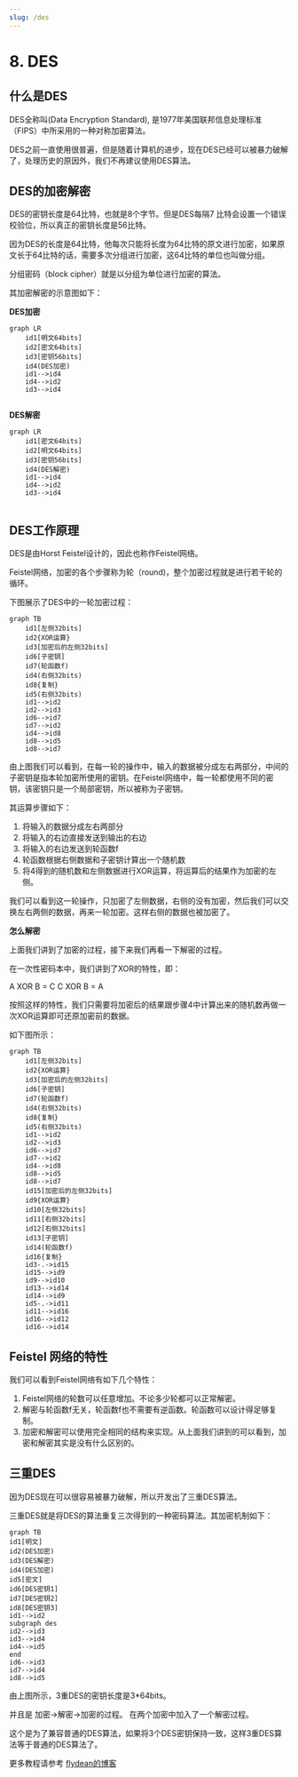 ```yaml
---
slug: /des
---
```


# 8. DES

##  什么是DES

DES全称叫(Data Encryption Standard), 是1977年美国联邦信息处理标准（FIPS）中所采用的一种对称加密算法。

DES之前一直使用很普遍，但是随着计算机的进步，现在DES已经可以被暴力破解了，处理历史的原因外，我们不再建议使用DES算法。

## DES的加密解密

DES的密钥长度是64比特，也就是8个字节。但是DES每隔7
比特会设置一个错误校验位，所以真正的密钥长度是56比特。

因为DES的长度是64比特，他每次只能将长度为64比特的原文进行加密，如果原文长于64比特的话，需要多次分组进行加密，这64比特的单位也叫做分组。

分组密码（block cipher）就是以分组为单位进行加密的算法。

其加密解密的示意图如下：

**DES加密**

```mermaid
graph LR
    id1[明文64bits]
	id2[密文64bits]
	id3[密钥56bits]
	id4(DES加密)
	id1-->id4
	id4-->id2
	id3-->id4
	
```

**DES解密**

```mermaid
graph LR
    id1[密文64bits]
	id2[明文64bits]
	id3[密钥56bits]
	id4(DES解密)
	id1-->id4
	id4-->id2
	id3-->id4
	
```

## DES工作原理

DES是由Horst Feistel设计的，因此也称作Feistel网络。

Feistel网络，加密的各个步骤称为轮（round)，整个加密过程就是进行若干轮的循环。

下图展示了DES中的一轮加密过程：

```mermaid
graph TB
    id1[左侧32bits]
	id2{XOR运算}
	id3[加密后的左侧32bits]
	id6[子密钥]
	id7(轮函数f)
	id4(右侧32bits)
	id8{复制}
	id5(右侧32bits)
	id1-->id2
	id2-->id3
	id6-->id7
	id7-->id2
	id4-->id8
	id8-->id5
	id8-->id7
```

由上图我们可以看到，在每一轮的操作中，输入的数据被分成左右两部分，中间的子密钥是指本轮加密所使用的密钥。在Feistel网络中，每一轮都使用不同的密钥，该密钥只是一个局部密钥，所以被称为子密钥。

其运算步骤如下：

1. 将输入的数据分成左右两部分
2. 将输入的右边直接发送到输出的右边
3. 将输入的右边发送到轮函数f
4. 轮函数根据右侧数据和子密钥计算出一个随机数
5. 将4得到的随机数和左侧数据进行XOR运算，将运算后的结果作为加密的左侧。

我们可以看到这一轮操作，只加密了左侧数据，右侧的没有加密，然后我们可以交换左右两侧的数据，再来一轮加密。这样右侧的数据也被加密了。

**怎么解密**

上面我们讲到了加密的过程，接下来我们再看一下解密的过程。

在一次性密码本中，我们讲到了XOR的特性，即：

A XOR B = C
C XOR B = A

按照这样的特性，我们只需要将加密后的结果跟步骤4中计算出来的随机数再做一次XOR运算即可还原加密前的数据。

如下图所示：

```mermaid
graph TB
    id1[左侧32bits]
	id2{XOR运算}
	id3[加密后的左侧32bits]
	id6[子密钥]
	id7(轮函数f)
	id4(右侧32bits)
	id8{复制}
	id5(右侧32bits)
	id1-->id2
	id2-->id3
	id6-->id7
	id7-->id2
	id4-->id8
	id8-->id5
	id8-->id7
	id15[加密后的左侧32bits]
	id9{XOR运算}
	id10[左侧32bits]
	id11[右侧32bits]
	id12[右侧32bits]
	id13[子密钥]
	id14(轮函数f)
	id16{复制}
	id3-.->id15
	id15-->id9
	id9-->id10
	id13-->id14
	id14-->id9
	id5-.->id11
	id11-->id16
	id16-->id12
	id16-->id14
```

## Feistel 网络的特性

我们可以看到Feistel网络有如下几个特性：

1. Feistel网络的轮数可以任意增加。不论多少轮都可以正常解密。
2. 解密与轮函数f无关，轮函数f也不需要有逆函数。轮函数可以设计得足够复制。
3. 加密和解密可以使用完全相同的结构来实现。从上面我们讲到的可以看到，加密和解密其实是没有什么区别的。

## 三重DES

因为DES现在可以很容易被暴力破解，所以开发出了三重DES算法。

三重DES就是将DES的算法重复三次得到的一种密码算法。其加密机制如下：

```mermaid
graph TB
id1[明文]
id2(DES加密)
id3(DES解密)
id4(DES加密)
id5[密文]
id6[DES密钥1]
id7[DES密钥2]
id8[DES密钥3]
id1-->id2
subgraph des
id2-->id3
id3-->id4
id4-->id5
end
id6-->id3
id7-->id4
id8-->id5

```

由上图所示，3重DES的密钥长度是3*64bits。

并且是 加密->解密->加密的过程。 在两个加密中加入了一个解密过程。

这个是为了兼容普通的DES算法，如果将3个DES密钥保持一致，这样3重DES算法等于普通的DES算法了。

更多教程请参考 [flydean的博客](http://www.flydean.com/des/)
